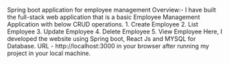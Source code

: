 Spring boot application for employee management
Overview:-
   I have built the full-stack web application that is a basic Employee Management Application with below CRUD operations.
        1. Create Employee
        2. List Employee
        3. Update Employee
        4. Delete Employee
        5. View Employee
    Here, I developed the website using Spring boot, React Js and MYSQL for Database. URL - http://localhost:3000 in your browser after running my project in your local machine.
